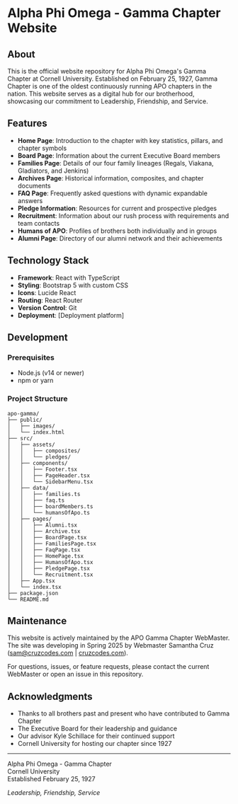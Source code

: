 # Alpha Phi Omega - Gamma Chapter Website

## About

This is the official website repository for Alpha Phi Omega's Gamma Chapter at Cornell University. Established on February 25, 1927, Gamma Chapter is one of the oldest continuously running APO chapters in the nation. This website serves as a digital hub for our brotherhood, showcasing our commitment to Leadership, Friendship, and Service.

## Features

- **Home Page**: Introduction to the chapter with key statistics, pillars, and chapter symbols
- **Board Page**: Information about the current Executive Board members
- **Families Page**: Details of our four family lineages (Regals, Viakana, Gladiators, and Jenkins)
- **Archives Page**: Historical information, composites, and chapter documents
- **FAQ Page**: Frequently asked questions with dynamic expandable answers
- **Pledge Information**: Resources for current and prospective pledges
- **Recruitment**: Information about our rush process with requirements and team contacts
- **Humans of APO**: Profiles of brothers both individually and in groups
- **Alumni Page**: Directory of our alumni network and their achievements

## Technology Stack

- **Framework**: React with TypeScript
- **Styling**: Bootstrap 5 with custom CSS
- **Icons**: Lucide React
- **Routing**: React Router
- **Version Control**: Git
- **Deployment**: [Deployment platform]

## Development

### Prerequisites

- Node.js (v14 or newer)
- npm or yarn

### Project Structure

```
apo-gamma/
├── public/
│   ├── images/
│   └── index.html
├── src/
│   ├── assets/
│   │   ├── composites/
│   │   └── pledges/
│   ├── components/
│   │   ├── Footer.tsx
│   │   ├── PageHeader.tsx
│   │   └── SidebarMenu.tsx
│   ├── data/
│   │   ├── families.ts
│   │   ├── faq.ts
│   │   ├── boardMembers.ts
│   │   └── humansOfApo.ts
│   ├── pages/
│   │   ├── Alumni.tsx
│   │   ├── Archive.tsx
│   │   ├── BoardPage.tsx
│   │   ├── FamiliesPage.tsx
│   │   ├── FaqPage.tsx
│   │   ├── HomePage.tsx
│   │   ├── HumansOfApo.tsx
│   │   ├── PledgePage.tsx
│   │   └── Recruitment.tsx
│   ├── App.tsx
│   └── index.tsx
├── package.json
└── README.md
```


## Maintenance

This website is actively maintained by the APO Gamma Chapter WebMaster. The site was developing in Spring 2025 by Webmaster Samantha Cruz (sam@cruzcodes.com | [cruzcodes.com](https://cruzcodes.com)).

For questions, issues, or feature requests, please contact the current WebMaster or open an issue in this repository.

## Acknowledgments

- Thanks to all brothers past and present who have contributed to Gamma Chapter
- The Executive Board for their leadership and guidance
- Our advisor Kyle Schillace for their continued support
- Cornell University for hosting our chapter since 1927

---

Alpha Phi Omega - Gamma Chapter  
Cornell University  
Established February 25, 1927

*Leadership, Friendship, Service*